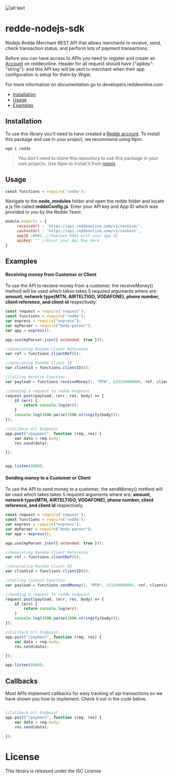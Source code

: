 ![alt text](https://www.reddeonline.com/assets/images/redde-logo.png)

# redde-nodejs-sdk
Nodejs Redde Merchant REST API that allows merchants to receive, send, check transaction status, and perform lots of payment transactions.

Before you can have access to APIs you need to register and create an [Account](https://app.reddeonline.com/register) on reddeonline. Header for all request should have {"apikey": "string"}: and this API key will be sent to merchant when their app configuration is setup for them by Wigal.

For more information on documentation go to developers.reddeonline.com

* [Installation](#installation)
* [Usage](#usage)
* [Examples](#examples)

## Installation
To use this library you'll need to have created a [Redde account](https://app.reddeonline.com/register).                     To install this package and use in your project, we recommend using Npm.

```
npm i redde                                                                                        
```

>You don't need to clone this repository to use this package in your own projects. Use Npm to install it from [npmjs](https://www.npmjs.com/package/redde).




## Usage

```js
const functions = require('redde');

```

Navigate to the **node_modules** folder and open the redde folder and locate a js file called **reddeConfig.js**.
Enter your API key and App ID which was provided to you by the Redde Team:

```js
module.exports = {
     receiveUrl : 'https://api.reddeonline.com/v1/receive/',
     cashoutUrl : 'https://api.reddeonline.com/v1/cashout',
     appID :0001 ,//Replace 0001 with your app ID
     apiKey: '' //Enter your Api Key here
}
``` 


## Examples

#### Receiving money from Customer or Client

To use the API to recieve money from a customer, the receiveMoney() method will be used which takes takes 5 required arguments where are: **amount, network type(MTN, AIRTELTIGO, VODAFONE), phone number, client reference, and client id** respectively.

```js
const request = require('request');
const functions = require('redde');
var express = require("express");
var myParser = require("body-parser");
var app = express();

app.use(myParser.json({ extended: true }));

//Generating Random Client Reference
var ref = functions.clientRef(6);

//Generating Random Client ID
var clientid = functions.clientID(6);

//Calling Receive Function 
var payload = functions.receiveMoney(1, "MTN", 233240000004, ref, clientid);

//Sending a request to redde endpoint
request.post(payload, (err, res, body) => {
    if (err) {
        return console.log(err);
    }
    console.log(JSON.parse(JSON.stringify(body)));
});

//Callback Url Endpoint
app.post("/payment", function (req, res) {
    var data = req.body;
    res.send(data);

});


app.listen(8080);
```


#### Sending money to a Customer or Client

To use the API to send money to a customer, the sendMoney() method will be used which takes takes 5 required arguments where are: **amount, network type(MTN, AIRTELTIGO, VODAFONE), phone number, client reference, and client id** respectively.

```js
const request = require('request');
const functions = require('redde');
var express = require("express");
var myParser = require("body-parser");
var app = express();

app.use(myParser.json({ extended: true }));

//Generating Random Client Reference
var ref = functions.clientRef(6);

//Generating Random Client ID
var clientid = functions.clientID(6);

//Calling Cashout Function 
var payload = functions.sendMoney(1, "MTN", 233240000004, ref, clientid);

//Sending a request to redde endpoint
request.post(payload, (err, res, body) => {
    if (err) {
        return console.log(err);
    }
    console.log(JSON.parse(JSON.stringify(body)));
});

//Callback Url Endpoint
app.post("/payment", function (req, res) {
    var data = req.body;
    res.send(data);

});

app.listen(8080);
```

## Callbacks
Most APIs implement callbacks for easy tracking of api transactions so we have shown you how to implement. Check it out in the code below.

```js

//Callback Url Endpoint
app.post("/payment", function (req, res) {
    var data = req.body;
    res.send(data);

});
```

# License
This library is released under the ISC License
